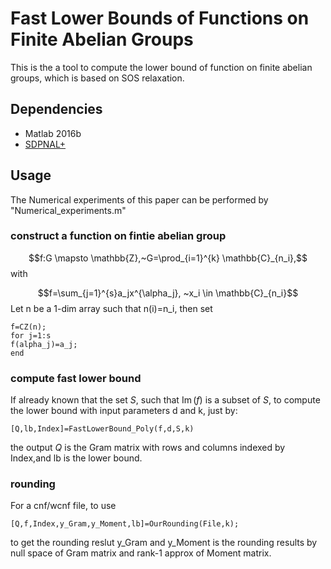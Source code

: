 # Fast Lower Bounds of Functions on Finite Abelian Groups

This is the a tool to compute the lower bound of function on finite abelian groups, which is based on SOS relaxation.  

## Dependencies
- Matlab 2016b
- [SDPNAL+](https://blog.nus.edu.sg/mattohkc/softwares/sdpnalplus/)

## Usage
The Numerical experiments of this paper can be performed by "Numerical_experiments.m"

### construct a function on fintie abelian group  
$$f:G \mapsto \mathbb{Z},~G=\prod_{i=1}^{k}  \mathbb{C}_{n_i},$$
with 

$$f=\sum_{j=1}^{s}a_jx^{\alpha_j}, ~x_i \in   \mathbb{C}_{n_i}$$
Let n be a 1-dim array such that n(i)=n_i, then set
```
f=CZ(n);
for j=1:s
f(alpha_j)=a_j;
end
```
### compute fast lower bound  
If already known that the set $S$, such that $\operatorname{Im}(f)$ is a subset of $S$, to compute the lower bound with input parameters d and k, just by:
```
[Q,lb,Index]=FastLowerBound_Poly(f,d,S,k)
```
the output $Q$ is the Gram matrix with rows and columns indexed by Index,and lb is the lower bound.
### rounding
For a cnf/wcnf file, to use
```
[Q,f,Index,y_Gram,y_Moment,lb]=OurRounding(File,k);
```
to get the rounding reslut
y_Gram and y_Moment is the rounding results by null space of Gram matrix and rank-1 approx of Moment matrix.
